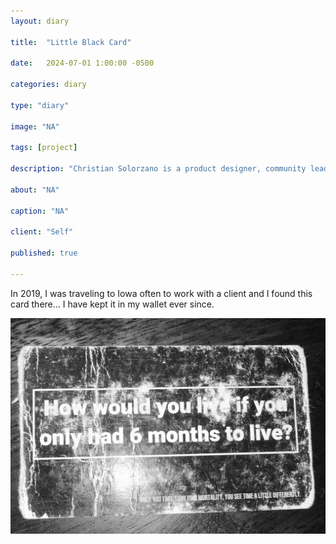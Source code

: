 ```yaml
---
layout: diary

title:  "Little Black Card"

date:   2024-07-01 1:00:00 -0500

categories: diary

type: "diary"

image: "NA"

tags: [project]

description: "Christian Solorzano is a product designer, community leader, educator, and podcast host."

about: "NA"

caption: "NA"

client: "Self"

published: true

---
```

In 2019, I was traveling to Iowa often to work with a client and I found this card there... I have kept it in my 
wallet ever since. 

![Episode 57](/assets/images/diary/20240630.jpg)

